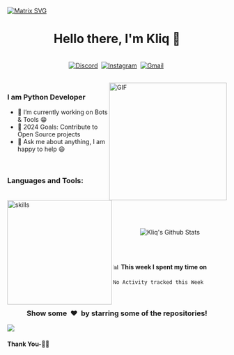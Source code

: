   [![Matrix SVG](https://raw.githubusercontent.com/rodrigograca31/rodrigograca31/master/matrix.svg)](https://www.youtube.com/watch?v=SDkAGkd4NLc) 
<p>
  <h1 align="center"><b>Hello there, I'm Kliq 👋</b></h1>
</p>

<p align="center">
<br>
<a href="https://discord.com/users/1205592591270285348"><img src="https://img.shields.io/badge/discord-%231877F2.svg?&style=for-the-badge&logo=discord&logoColor=white" alt="Discord" /></a>&nbsp;
<a href="https://www.instagram.com/yxsuf.09/"><img src="https://img.shields.io/badge/instagram-%23E4405F.svg?&style=for-the-badge&logo=instagram&logoColor=white" alt="Instagram" /></a>&nbsp;
<a href="https://paste.gg/p/anonymous/684a556cd0c24c9da110c0fc2461bee9"><img src="https://img.shields.io/badge/gmail-%23D14836.svg?&style=for-the-badge&logo=gmail&logoColor=white" alt="Gmail"/></a>&nbsp;
</p>

<br>

<img align="right" height="270px" alt="GIF" src="https://i.pinimg.com/originals/e4/26/70/e426702edf874b181aced1e2fa5c6cde.gif" />

### I am Python Developer
- 🔭 I’m currently working on Bots & Tools :grin:
- 🥅 2024 Goals: Contribute to Open Source projects
- 💬 Ask me about anything, I am happy to help :smile:

<br>

### Languages and Tools: 

<img align="left" alt="skills" width="240px" src="https://skillicons.dev/icons?i=py,vscode,bots" />
<br>
<br>
<br>
<br>

<p align='center'>
  <img align="center" src="https://github-readme-stats.vercel.app/api?username=kliqservices&show_icons=true&title_color=fff&icon_color=79ff97&text_color=efefef&bg_color=24292e" alt="Kliq's Github Stats">
</p>

<br>

<br>

📊 **This week I spent my time on**
<!--START_SECTION:waka-->
```text
No Activity tracked this Week
```
<!--END_SECTION:waka-->

<br>

<div align="center">
<h3 align="center">Show some &nbsp;❤️&nbsp; by starring some of the repositories!</h3>
</div><img src="https://github.com/punitkmryh/punitkmryh/blob/master/wave.svg" />

#### Thank You-🙏🏼
